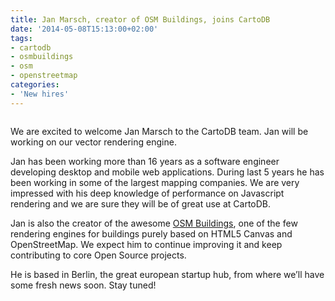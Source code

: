 ```yaml
---
title: Jan Marsch, creator of OSM Buildings, joins CartoDB
date: '2014-05-08T15:13:00+02:00'
tags:
- cartodb
- osmbuildings
- osm
- openstreetmap
categories:
- 'New hires'
---
```


<img src="http://i.imgur.com/oKFFI0r.png" alt=""/>

We are excited to welcome Jan Marsch to the CartoDB team. Jan will be working on our vector rendering engine.

Jan has been working more than 16 years as a software engineer developing desktop and mobile web applications. During last 5 years he has been working in some of the largest mapping companies. We are very impressed with his deep knowledge of performance on Javascript rendering and we are sure they will be of great use at CartoDB.

Jan is also the creator of the awesome <a href="http://osmbuildings.org/">OSM Buildings</a>, one of the few rendering engines for buildings purely based on HTML5 Canvas and OpenStreetMap. We expect him to continue improving it and keep contributing to core Open Source projects.

He is based in Berlin, the great european startup hub, from where we’ll have some fresh news soon. Stay tuned!
